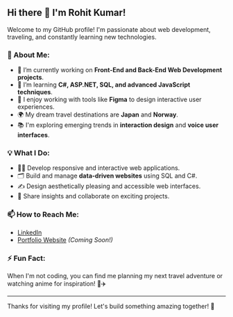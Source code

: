 ## Hi there 👋 I'm Rohit Kumar!

Welcome to my GitHub profile! I'm passionate about web development, traveling, and constantly learning new technologies.

### 🌟 About Me:
- 🔭 I’m currently working on **Front-End and Back-End Web Development projects**.
- 🌱 I’m learning **C#, ASP.NET, SQL, and advanced JavaScript techniques**.
- 🎨 I enjoy working with tools like **Figma** to design interactive user experiences.
- 🌍 My dream travel destinations are **Japan** and **Norway**.
- 📚 I'm exploring emerging trends in **interaction design** and **voice user interfaces**.

### 💡 What I Do:
- 👨‍💻 Develop responsive and interactive web applications.
- 🗂 Build and manage **data-driven websites** using SQL and C#.
- ✍️ Design aesthetically pleasing and accessible web interfaces.
- 💬 Share insights and collaborate on exciting projects.

### 📫 How to Reach Me:
- [LinkedIn](https://www.linkedin.com/in/rohit-kumar-80757a163/)  
- [Portfolio Website](https://www.rohitkumar.com) *(Coming Soon!)*  

### ⚡ Fun Fact:
When I'm not coding, you can find me planning my next travel adventure or watching anime for inspiration! 🎒✈️

---

Thanks for visiting my profile! Let's build something amazing together! 🚀
